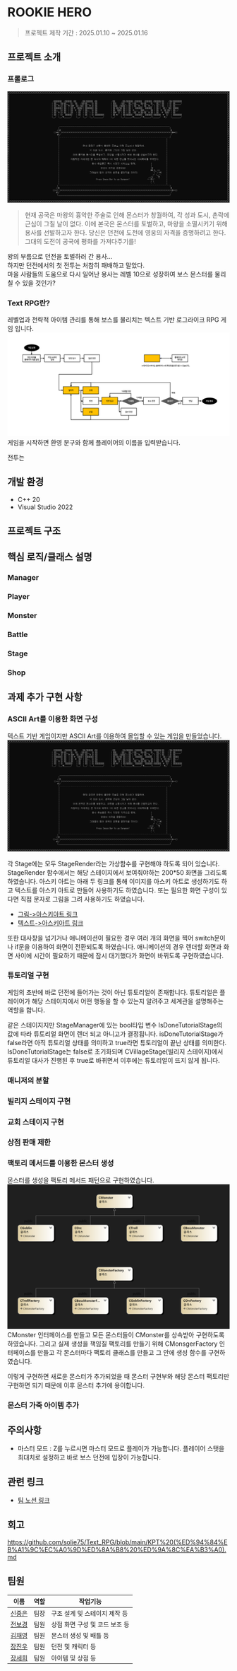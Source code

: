 # ROOKIE HERO
> 프로젝트 제작 기간 : 2025.01.10 ~ 2025.01.16


## 프로젝트 소개

### 프롤로그
![Prolouge](https://github.com/solie75/Text_RPG/blob/main/ReadMeImage/Prolouge.jpg)
> 현재 공국은 마왕의 흉악한 주술로 인해 몬스터가 창궐하여, 각 성과 도시, 촌락에 근심이 그칠 날이 없다. 이에 본국은 몬스터를 토벌하고, 마왕을 소멸시키기 위해 용사를 선발하고자 한다. 당신은 던전에 도전에 영웅의 자격을 증명하려고 한다. 그대의 도전이 공국에 평화를 가져다주기를!


왕의 부름으로 던전을 토벌하러 간 용사...   
하지만 던전에서의 첫 전투는 처참히 패배하고 말았다.   
마을 사람들의 도움으로 다시 일어난 용사는 레벨 10으로 성장하여 보스 몬스터를 물리칠 수 있을 것인가?   


### Text RPG란?
레벨업과 전략적 아이템 관리를 통해 보스를 물리치는 텍스트 기반 로그라이크 RPG 게임 입니다.
![GameStructureDiagram](https://github.com/solie75/Text_RPG/blob/main/ReadMeImage/Game%20Structure%20Diagram.png)
게임을 시작하면 환영 문구와 함께 플레이어의 이름을 입력받습니다.


전투는 

## 개발 환경
* C++ 20
* Visual Studio 2022

## 프로젝트 구조

## 핵심 로직/클래스 설명
### Manager
### Player
### Monster
### Battle
### Stage
### Shop

## 과제 추가 구현 사항
### ASCII Art를 이용한 화면 구성
텍스트 기반 게임이지만 ASCII Art를 이용하여 몰입할 수 있는 게임을 만들었습니다.
![RoyalMissive](https://github.com/solie75/Text_RPG/blob/main/ReadMeImage/Royal%20Missive.png)


각 Stage에는 모두 StageRender라는 가상함수를 구현해야 하도록 되어 있습니다. StageRender 함수에서는 해당 스테이지에서 보여줘야하는 200*50 화면을 그리도록 하였습니다. 아스키 아트는 아래 두 링크를 통해 이미지를 아스키 아트로 생성하기도 하고 텍스트를 아스키 아트로 만들어 사용하기도 하였습니다. 또는 필요한 화면 구성이 있다면 직접 문자로 그림을 그려 사용하기도 하였습니다.
* [그림->아스키아트 링크](https://wepplication.github.io/tools/asciiArtGen/?size=190&color=false&fileupload=)
* [텍스트->아스키아트 링크](https://patorjk.com/software/taag/#p=display&f=Graffiti&t=Type%20Something%20)


또한 대사창을 넘기거나 애니메이션이 필요한 경우 여러 개의 화면을 찍어 switch문이나 if문을 이용하여 화면이 전환되도록 하였습니다. 애니메이션의 경우 렌더할 화면과 화면 사이에 시간이 필요하기 때문에 잠시 대기했다가 화면이 바뀌도록 구현하였습니다.

### 튜토리얼 구현
게임의 초반에 바로 던전에 들어가는 것이 아닌 튜토리얼이 존재합니다. 튜토리얼은 플레이어가 해당 스테이지에서 어떤 행동을 할 수 있는지 알려주고 세계관을 설명해주는 역할을 합니다.



같은 스테이지지만 StageManager에 있는 bool타입 변수 IsDoneTutorialStage의 값에 따라 튜토리얼 화면이 렌더 되고 아니고가 결정됩니다. isDoneTutorialStage가 false라면 아직 튜토리얼 상태를 의미하고 true라면 튜토리얼이 끝난 상태를 의미한다. IsDoneTutorialStage는 false로 초기화되며 CVillageStage(빌리지 스테이지)에서 튜토리얼 대사가 진행된 후 true로 바뀌면서 이후에는 튜토리얼이 뜨지 않게 됩니다.

### 매니저의 분할
### 빌리지 스테이지 구현
### 교회 스테이지 구현
### 상점 판매 제한
### 팩토리 메서드를 이용한 몬스터 생성
몬스터를 생성을 팩토리 메서드 패턴으로 구현하였습니다.
![FactoryDiagram](https://github.com/solie75/Text_RPG/blob/main/ReadMeImage/FactoryDiagram.png)
CMonster 인터페이스를 만들고 모든 몬스터들이 CMonster를 상속받아 구현하도록 하였습니다. 그리고 실제 생성을 책임질 팩토리를 만들기 위해 CMonsgerFactory 인터페이스를 만들고 각 몬스터마다 팩토리 클래스를 만들고 그 안에 생성 함수를 구현하였습니다.



이렇게 구현하면 새로운 몬스터가 추가되었을 때 몬스터 구현부와 해당 몬스터 팩토리만 구현하면 되기 때문에 이후 몬스터 추가에 용이합니다. 


### 몬스터 가죽 아이템 추가

## 주의사항
* 마스터 모드 : Z를 누르시면 마스터 모드로 플레이가 가능합니다. 플레이어 스탯을 최대치로 설정하고 바로 보스 던전에 입장이 가능합니다.

## 관련 링크
* [팀 노션 링크](https://teamsparta.notion.site/1-14-4a713f7f889144f099875472d2bd38ed)

## 회고

https://github.com/solie75/Text_RPG/blob/main/KPT%20(%ED%94%84%EB%A1%9C%EC%A0%9D%ED%8A%B8%20%ED%9A%8C%EA%B3%A0).md

## 팀원
|이름|역할|작업기능|
|--------|--------|---------------|
|[신중은](https://github.com/solie75)|팀장|구조 설계 및 스테이지 제작 등|
|[전보경](https://github.com/vaevic)|팀원|상점 화면 구성 및 코드 보조 등|
|[김채영](https://github.com/iiblueblue)|팀원|몬스터 생성 및 배틀 등|
|[장진우](https://github.com/Junk-Bear)|팀원|던전 및 캐릭터 등|
|[장세희](https://github.com/sehee-jj)|팀원|아이템 및 상점 등|
